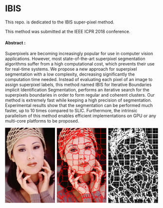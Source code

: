 # IBIS

This repo. is dedicated to the IBIS super-pixel method.

This method was submitted at the IEEE ICPR 2018 conference.

#### Abstract : 

Superpixels are becoming increasingly popular for use in computer vision applications. However, most state-of-the-art superpixel segmentation algorithms suffer from a high computational cost, which prevents their use for real-time systems. We propose a new approach for superpixel segmentation with a low complexity, decreasing significantly the computation time needed. Instead of evaluating each pixel of an image to assign superpixel labels, this method named IBIS for Iterative Boundaries implicit Identification Segmentation, performs an iterative search for the superpixels boundaries in order to form regular and coherent clusters.
Our method is extremely fast while keeping a high precision of segmentation. Experimental results show that the segmentation can be performed much faster, up to 10 times compared to SLIC. Furthermore, the intrinsic parallelism of this method enables efficient implementations on GPU or any multi-core platforms to be proposed.

![alt text](https://github.com/xapha/IBIS/blob/master/intro.png "intro figure")
